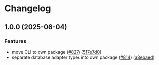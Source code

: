 # Changelog

## 1.0.0 (2025-06-04)


### Features

* move CLI to own package ([#827](https://github.com/nodecg/nodecg/issues/827)) ([517e7d0](https://github.com/nodecg/nodecg/commit/517e7d0f4dcea97cd681a07813a254f7c204d37a))
* separate database adapter types into own package ([#814](https://github.com/nodecg/nodecg/issues/814)) ([a8ebaed](https://github.com/nodecg/nodecg/commit/a8ebaed56a7c0ef953d0f079acca38408b36cad4))

